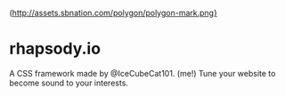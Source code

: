 (http://assets.sbnation.com/polygon/polygon-mark.png}

# rhapsody.io
A CSS framework made by @IceCubeCat101. (me!) Tune your website to become sound to your interests.
